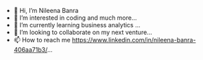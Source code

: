 - 👋 Hi, I’m Nileena Banra
- 👀 I’m interested in coding and much more...
- 🌱 I’m currently learning business analytics ...
- 💞️ I’m looking to collaborate on my next venture...
- 📫 How to reach me https://www.linkedin.com/in/nileena-banra-406aa71b3/...

<!---
kittyhere/kittyhere is a ✨ special ✨ repository because its `README.md` (this file) appears on your GitHub profile.
You can click the Preview link to take a look at your changes.
--->
